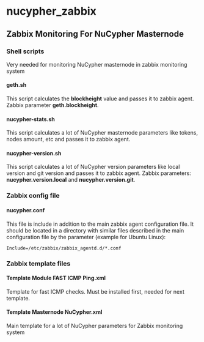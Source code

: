 # nucypher_zabbix
## Zabbix Monitoring For NuCypher Masternode

### Shell scripts
Very needed for monitoring NuCypher masternode in zabbix monitoring system

#### geth.sh

This script calculates the **blockheight** value and passes it to zabbix agent. Zabbix parameter **geth.blockheight**.

#### nucypher-stats.sh

This script calculates a lot of NuCypher masternode parameters like tokens, nodes amount, etc and passes it to zabbix agent.

#### nucypher-version.sh

This script calculates a lot of NuCypher version parameters like local version and git version and passes it to zabbix agent. Zabbix parameters: **nucypher.version.local** and **nucypher.version.git**.

### Zabbix config file

#### nucypher.conf

This file is include in addition to the main zabbix agent configuration file. It should be located in a directory with similar files described in the main configuration file by the parameter (example for Ubuntu Linux):

`Include=/etc/zabbix/zabbix_agentd.d/*.conf`

### Zabbix template files


#### Template Module FAST ICMP Ping.xml

Template for fast ICMP checks. Must be installed first, needed for next template.

#### Template Masternode NuCypher.xml

Main template for a lot of NuCypher parameters for Zabbix monitoring system
